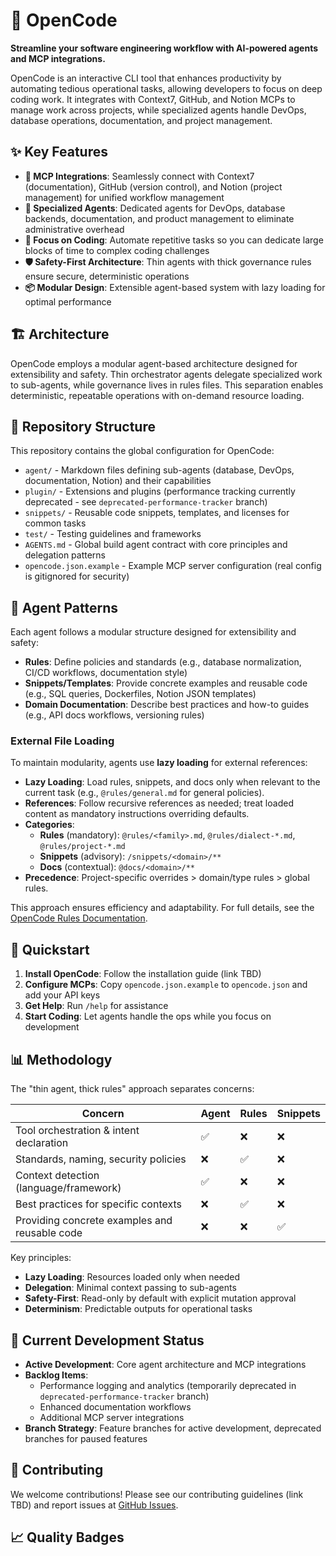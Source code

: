 # 🚀 OpenCode

**Streamline your software engineering workflow with AI-powered agents and MCP integrations.**

OpenCode is an interactive CLI tool that enhances productivity by automating tedious operational tasks, allowing developers to focus on deep coding work. It integrates with Context7, GitHub, and Notion MCPs to manage work across projects, while specialized agents handle DevOps, database operations, documentation, and project management.

## ✨ Key Features

- **🔗 MCP Integrations**: Seamlessly connect with Context7 (documentation), GitHub (version control), and Notion (project management) for unified workflow management
- **🤖 Specialized Agents**: Dedicated agents for DevOps, database backends, documentation, and product management to eliminate administrative overhead
- **🎯 Focus on Coding**: Automate repetitive tasks so you can dedicate large blocks of time to complex coding challenges
- **🛡️ Safety-First Architecture**: Thin agents with thick governance rules ensure secure, deterministic operations
- **📦 Modular Design**: Extensible agent-based system with lazy loading for optimal performance

## 🏗️ Architecture

OpenCode employs a modular agent-based architecture designed for extensibility and safety. Thin orchestrator agents delegate specialized work to sub-agents, while governance lives in rules files. This separation enables deterministic, repeatable operations with on-demand resource loading.

## 📁 Repository Structure

This repository contains the global configuration for OpenCode:

- `agent/` - Markdown files defining sub-agents (database, DevOps, documentation, Notion) and their capabilities
- `plugin/` - Extensions and plugins (performance tracking currently deprecated - see `deprecated-performance-tracker` branch)
- `snippets/` - Reusable code snippets, templates, and licenses for common tasks
- `test/` - Testing guidelines and frameworks
- `AGENTS.md` - Global build agent contract with core principles and delegation patterns
- `opencode.json.example` - Example MCP server configuration (real config is gitignored for security)

## 🤖 Agent Patterns

Each agent follows a modular structure designed for extensibility and safety:

- **Rules**: Define policies and standards (e.g., database normalization, CI/CD workflows, documentation style)
- **Snippets/Templates**: Provide concrete examples and reusable code (e.g., SQL queries, Dockerfiles, Notion JSON templates)
- **Domain Documentation**: Describe best practices and how-to guides (e.g., API docs workflows, versioning rules)

### External File Loading

To maintain modularity, agents use **lazy loading** for external references:

- **Lazy Loading**: Load rules, snippets, and docs only when relevant to the current task (e.g., `@rules/general.md` for general policies).
- **References**: Follow recursive references as needed; treat loaded content as mandatory instructions overriding defaults.
- **Categories**:
  - **Rules** (mandatory): `@rules/<family>.md`, `@rules/dialect-*.md`, `@rules/project-*.md`
  - **Snippets** (advisory): `/snippets/<domain>/**`
  - **Docs** (contextual): `@docs/<domain>/**`
- **Precedence**: Project-specific overrides > domain/type rules > global rules.

This approach ensures efficiency and adaptability. For full details, see the [OpenCode Rules Documentation](https://opencode.ai/docs/rules/).

## 🚀 Quickstart

1. **Install OpenCode**: Follow the installation guide (link TBD)
2. **Configure MCPs**: Copy `opencode.json.example` to `opencode.json` and add your API keys
3. **Get Help**: Run `/help` for assistance
4. **Start Coding**: Let agents handle the ops while you focus on development

## 📊 Methodology

The "thin agent, thick rules" approach separates concerns:

| Concern                                           | Agent | Rules | Snippets |
| ------------------------------------------------- | ----- | ----- | -------- |
| Tool orchestration & intent declaration           | ✅     | ❌     | ❌        |
| Standards, naming, security policies              | ❌     | ✅     | ❌        |
| Context detection (language/framework)            | ✅     | ❌     | ❌        |
| Best practices for specific contexts              | ❌     | ✅     | ❌        |
| Providing concrete examples and reusable code     | ❌     | ❌     | ✅        |

Key principles:
- **Lazy Loading**: Resources loaded only when needed
- **Delegation**: Minimal context passing to sub-agents
- **Safety-First**: Read-only by default with explicit mutation approval
- **Determinism**: Predictable outputs for operational tasks

## 🔄 Current Development Status

- **Active Development**: Core agent architecture and MCP integrations
- **Backlog Items**:
  - Performance logging and analytics (temporarily deprecated in `deprecated-performance-tracker` branch)
  - Enhanced documentation workflows
  - Additional MCP server integrations
- **Branch Strategy**: Feature branches for active development, deprecated branches for paused features

## 🤝 Contributing

We welcome contributions! Please see our contributing guidelines (link TBD) and report issues at [GitHub Issues](https://github.com/sst/opencode/issues).

## 📈 Quality Badges

<!-- Add quality badges here, e.g., build status, coverage, etc. -->
